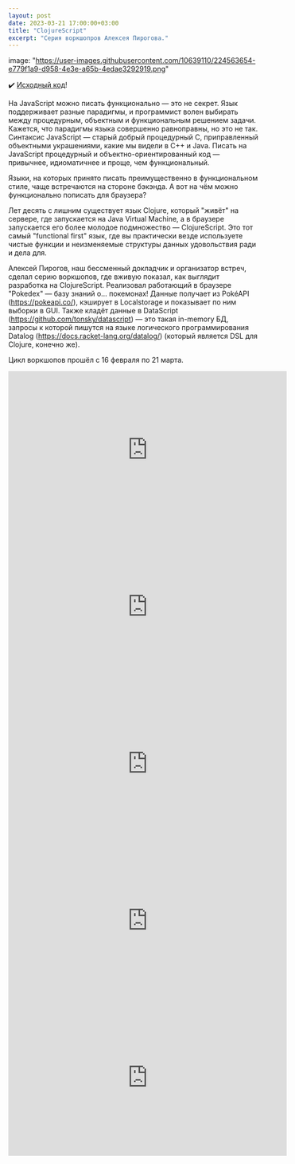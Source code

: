 ```yaml
---
layout: post
date: 2023-03-21 17:00:00+03:00
title: "ClojureScript"
excerpt: "Серия воркшопров Алексея Пирогова."
---
```


image: "https://user-images.githubusercontent.com/10639110/224563654-e779f1a9-d958-4e3e-a65b-4edae3292919.png"

✔️ [Исходный код](https://github.com/astynax/cljs-pokedex)!

На JavaScript можно писать функционально — это не секрет. Язык поддерживает разные парадигмы, и программист волен выбирать между процедурным, объектным и функциональным решением задачи. Кажется, что парадигмы языка совершенно равноправны, но это не так. Синтаксис JavaScript — старый добрый процедурный C, приправленный объектными украшениями, какие мы видели в C++ и Java. Писать на JavaScript процедурный и объектно-ориентированный код — привычнее, идиоматичнее и проще, чем функциональный.

Языки, на которых принято писать преимущественно в функциональном стиле, чаще встречаются на стороне бэкэнда. А вот на чём можно функционально пописать для браузера?

Лет десять с лишним существует язык Clojure, который "живёт" на сервере, где запускается на Java Virtual Machine, а в браузере запускается его более молодое подмножество — ClojureScript. Это тот самый "functional first" язык, где вы практически везде используете чистые функции и неизменяемые структуры данных удовольствия ради и дела для.  

Алексей Пирогов, наш бессменный докладчик и организатор встреч, сделал серию воркшопов, где вживую показал, как выглядит разработка на ClojureScript.
Реализовал работающий в браузере "Pokedex" — базу знаний о… покемонах! Данные получает из PokéAPI (https://pokeapi.co/), кэширует в Localstorage и показывает по ним выборки в GUI. Также кладёт данные в DataScript (https://github.com/tonsky/datascript) — это такая in-memory БД, запросы к которой пишутся на языке логического программирования Datalog (https://docs.racket-lang.org/datalog/) (который является DSL для Clojure, конечно же).

Цикл воркшопов прошёл с 16 февраля по 21 марта.

<div class="video">
    <iframe width="560" height="315" src="https://www.youtube.com/embed/WkN5feMXyPE" title="YouTube video player" frameborder="0" allow="accelerometer; autoplay; clipboard-write; encrypted-media; gyroscope; picture-in-picture; web-share" allowfullscreen></iframe>
</div>

<div class="video">
    <iframe width="560" height="315" src="https://www.youtube.com/embed/1P69b8I3H1E" title="YouTube video player" frameborder="0" allow="accelerometer; autoplay; clipboard-write; encrypted-media; gyroscope; picture-in-picture; web-share" allowfullscreen></iframe>
</div>

<div class="video">
    <iframe width="560" height="315" src="https://www.youtube.com/embed/7XQq1yMlmsg" title="YouTube video player" frameborder="0" allow="accelerometer; autoplay; clipboard-write; encrypted-media; gyroscope; picture-in-picture; web-share" allowfullscreen></iframe>
</div>

<div class="video">
    <iframe width="560" height="315" src="https://www.youtube.com/embed/jbIOd7xxls4" title="YouTube video player" frameborder="0" allow="accelerometer; autoplay; clipboard-write; encrypted-media; gyroscope; picture-in-picture; web-share" allowfullscreen></iframe>
</div>

<div class="video">
    <iframe width="560" height="315" src="https://www.youtube.com/embed/lqMEyaPL3Pg" title="YouTube video player" frameborder="0" allow="accelerometer; autoplay; clipboard-write; encrypted-media; gyroscope; picture-in-picture; web-share" allowfullscreen></iframe>
</div>